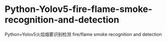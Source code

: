 # Python-Yolov5-fire-flame-smoke-recognition-and-detection
Python+Yolov5火焰烟雾识别检测 fire/flame smoke recognition and detection
